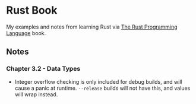 # Rust Book

My examples and notes from learning Rust via [The Rust Programming Language](https://doc.rust-lang.org/stable/book) book.

## Notes

### Chapter 3.2 - Data Types

- Integer overflow checking is only included for debug builds, and will cause a panic at runtime. `--release` builds will not have this, and values will wrap instead.
